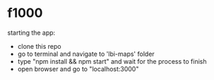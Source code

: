 f1000
=====

starting the app:
- clone this repo
- go to terminal and navigate to 'lbi-maps' folder
- type "npm install && npm start" and wait for the process to finish
- open browser and go to "localhost:3000"
